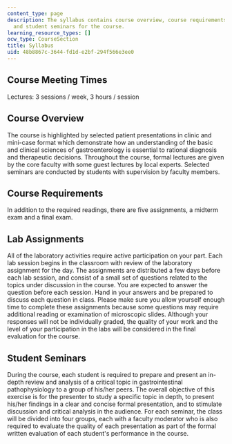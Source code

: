 ```yaml
---
content_type: page
description: The syllabus contains course overview, course requirements, lab assignments,
  and student seminars for the course.
learning_resource_types: []
ocw_type: CourseSection
title: Syllabus
uid: 48b8867c-3644-fd1d-e2bf-294f566e3ee0
---
```


Course Meeting Times
--------------------

Lectures: 3 sessions / week, 3 hours / session

Course Overview
---------------

The course is highlighted by selected patient presentations in clinic and mini-case format which demonstrate how an understanding of the basic and clinical sciences of gastroenterology is essential to rational diagnosis and therapeutic decisions. Throughout the course, formal lectures are given by the core faculty with some guest lectures by local experts. Selected seminars are conducted by students with supervision by faculty members.

Course Requirements
-------------------

In addition to the required readings, there are five assignments, a midterm exam and a final exam.

Lab Assignments
---------------

All of the laboratory activities require active participation on your part. Each lab session begins in the classroom with review of the laboratory assignment for the day. The assignments are distributed a few days before each lab session, and consist of a small set of questions related to the topics under discussion in the course. You are expected to answer the question before each session. Hand in your answers and be prepared to discuss each question in class. Please make sure you allow yourself enough time to complete these assignments because some questions may require additional reading or examination of microscopic slides. Although your responses will not be individually graded, the quality of your work and the level of your participation in the labs will be considered in the final evaluation for the course.

Student Seminars
----------------

During the course, each student is required to prepare and present an in-depth review and analysis of a critical topic in gastrointestinal pathophysiology to a group of his/her peers. The overall objective of this exercise is for the presenter to study a specific topic in depth, to present his/her findings in a clear and concise formal presentation, and to stimulate discussion and critical analysis in the audience. For each seminar, the class will be divided into four groups, each with a faculty moderator who is also required to evaluate the quality of each presentation as part of the formal written evaluation of each student's performance in the course.